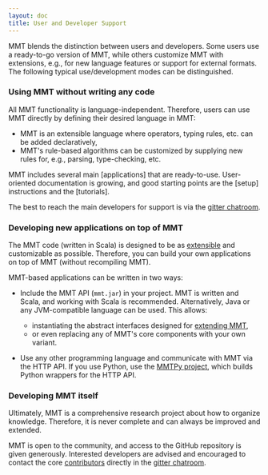 ```yaml
---
layout: doc
title: User and Developer Support
---
```


MMT blends the distinction between users and developers.
Some users use a ready-to-go version of MMT, while others customize MMT with extensions, e.g., for new language features or support for external formats.
The following typical use/development modes can be distinguished. 


### Using MMT without writing any code

All MMT functionality is language-independent.
Therefore, users can use MMT directly by defining their desired language in MMT:

* MMT is an extensible language where operators, typing rules, etc. can be added declaratively,
* MMT's rule-based algorithms can be customized by supplying new rules for, e.g., parsing, type-checking, etc.

MMT includes several main [applications] that are ready-to-use.
User-oriented documentation is growing, and good starting points are the [setup] instructions and the [tutorials].

The best to reach the main developers for support is via the [gitter chatroom](https://gitter.im/UniFormal/MMT).

### Developing new applications on top of MMT

The MMT code (written in Scala) is designed to be as [extensible](extend) and customizable as possible.
Therefore, you can build your own applications on top of MMT (without recompiling MMT).

MMT-based applications can be written in two ways:

* Include the MMT API (`mmt.jar`) in your project.
  MMT is written and Scala, and working with Scala is recommended. Alternatively, Java or any JVM-compatible language can be used.
  This allows:
  
  * instantiating the abstract interfaces designed for [extending MMT](../api/extensions/index),
  * or even replacing any of MMT's core components with your own variant.
                                        
* Use any other programming language and communicate with MMT via the HTTP API.
  If you use Python, use the [MMTPy project](https://github.com/UniFormal/MMTPy), which builds Python wrappers for the HTTP API.

### Developing MMT itself

Ultimately, MMT is a comprehensive research project about how to organize knowledge.
Therefore, it is never complete and can always be improved and extended.

MMT is open to the community, and access to the GitHub repository is given generously.
Interested developers are advised and encouraged to contact the core [contributors](contributors) directly in the [gitter chatroom](https://gitter.im/UniFormal/MMT).
